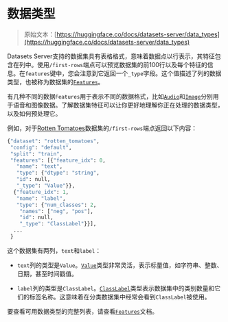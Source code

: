 # 数据类型

> 原始文本：[https://huggingface.co/docs/datasets-server/data_types](https://huggingface.co/docs/datasets-server/data_types)

Datasets Server支持的数据集具有表格格式，意味着数据点以行表示，其特征包含在列中。使用`/first-rows`端点可以预览数据集的前100行以及每个特征的信息。在`features`键中，您会注意到它返回一个`_type`字段。这个值描述了列的数据类型，也被称为数据集的[`Features`](https://huggingface.co/docs/datasets/about_dataset_features)。

有几种不同的数据`Features`用于表示不同的数据格式，比如[`Audio`](https://huggingface.co/docs/datasets/v2.5.2/en/package_reference/main_classes#datasets.Audio)和[`Image`](https://huggingface.co/docs/datasets/v2.5.2/en/package_reference/main_classes#datasets.Image)分别用于语音和图像数据。了解数据集特征可以让你更好地理解你正在处理的数据类型，以及如何预处理它。

例如，对于[Rotten Tomatoes](https://huggingface.co/datasets/rotten_tomatoes)数据集的`/first-rows`端点返回以下内容：

```py
{"dataset": "rotten_tomatoes",
 "config": "default",
 "split": "train",
 "features": [{"feature_idx": 0,
   "name": "text",
   "type": {"dtype": "string", 
   "id": null,
   "_type": "Value"}},
  {"feature_idx": 1,
   "name": "label",
   "type": {"num_classes": 2,
    "names": ["neg", "pos"],
    "id": null,
    "_type": "ClassLabel"}}],
  ...
 }
```

这个数据集有两列，`text`和`label`：

+   `text`列的类型是`Value`。[`Value`](https://huggingface.co/docs/datasets/v2.5.2/en/package_reference/main_classes#datasets.Value)类型非常灵活，表示标量值，如字符串、整数、日期，甚至时间戳值。

+   `label`列的类型是`ClassLabel`。[`ClassLabel`](https://huggingface.co/docs/datasets/v2.5.2/en/package_reference/main_classes#datasets.ClassLabel)类型表示数据集中的类别数量和它们的标签名称。这意味着在分类数据集中经常会看到`ClassLabel`被使用。

要查看可用数据类型的完整列表，请查看[`Features`](https://huggingface.co/docs/datasets/v2.5.2/en/package_reference/main_classes#datasets.Features)文档。
